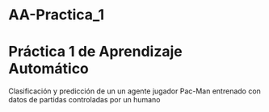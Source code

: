 # AA-Practica_1
# Práctica 1 de Aprendizaje Automático
Clasificación y predicción de un un agente jugador Pac-Man entrenado con datos de partidas controladas por un humano
